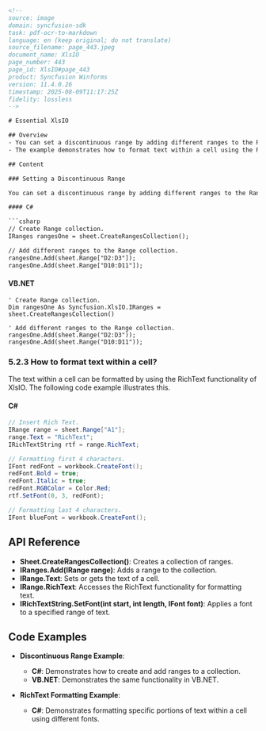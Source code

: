 ```html
<!-- 
source: image
domain: syncfusion-sdk
task: pdf-ocr-to-markdown
language: en (keep original; do not translate)
source_filename: page_443.jpeg
document_name: XlsIO
page_number: 443
page_id: XlsIO#page_443
product: Syncfusion Winforms
version: 11.4.0.26
timestamp: 2025-08-09T11:17:25Z
fidelity: lossless
-->

# Essential XlsIO

## Overview
- You can set a discontinuous range by adding different ranges to the Range collection.
- The example demonstrates how to format text within a cell using the RichText functionality of XlsIO.

## Content

### Setting a Discontinuous Range

You can set a discontinuous range by adding different ranges to the Range collection. The following code example illustrates this.

#### C#

```csharp
// Create Range collection.
IRanges rangesOne = sheet.CreateRangesCollection();

// Add different ranges to the Range collection.
rangesOne.Add(sheet.Range["D2:D3"]);
rangesOne.Add(sheet.Range["D10:D11"]);
```

#### VB.NET

```vb.net
' Create Range collection.
Dim rangesOne As Syncfusion.XlsIO.IRanges = sheet.CreateRangesCollection()

' Add different ranges to the Range collection.
rangesOne.Add(sheet.Range("D2:D3"));
rangesOne.Add(sheet.Range("D10:D11"));
```

### 5.2.3 How to format text within a cell?

The text within a cell can be formatted by using the RichText functionality of XlsIO. The following code example illustrates this.

#### C#

```csharp
// Insert Rich Text.
IRange range = sheet.Range["A1"];
range.Text = "RichText";
IRichTextString rtf = range.RichText;

// Formatting first 4 characters.
IFont redFont = workbook.CreateFont();
redFont.Bold = true;
redFont.Italic = true;
redFont.RGBColor = Color.Red;
rtf.SetFont(0, 3, redFont);

// Formatting last 4 characters.
IFont blueFont = workbook.CreateFont();
```

## API Reference
- **Sheet.CreateRangesCollection()**: Creates a collection of ranges.
- **IRanges.Add(IRange range)**: Adds a range to the collection.
- **IRange.Text**: Sets or gets the text of a cell.
- **IRange.RichText**: Accesses the RichText functionality for formatting text.
- **IRichTextString.SetFont(int start, int length, IFont font)**: Applies a font to a specified range of text.

## Code Examples

- **Discontinuous Range Example**:
  - **C#**: Demonstrates how to create and add ranges to a collection.
  - **VB.NET**: Demonstrates the same functionality in VB.NET.

- **RichText Formatting Example**:
  - **C#**: Demonstrates formatting specific portions of text within a cell using different fonts.

<!-- tags: [Essential XlsIO, Range collection, RichText, Cell formatting] keywords: [discontinuous range, text formatting, IRanges, IRange, RichTextString] -->
```